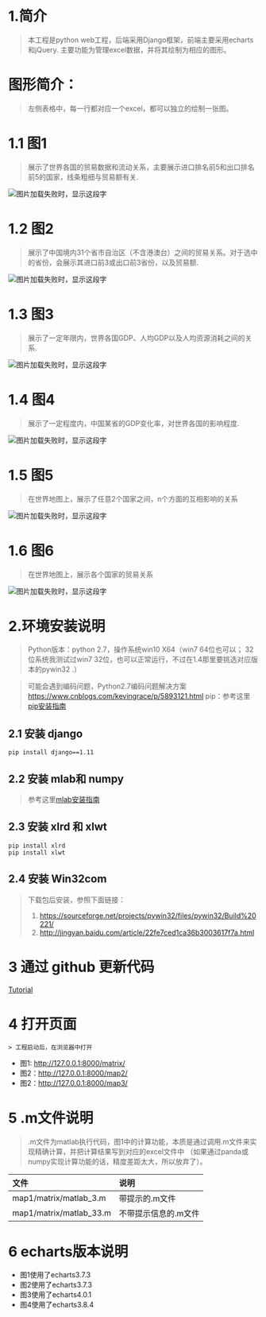 # 1.简介
> 本工程是python web工程，后端采用Django框架，前端主要采用echarts和jQuery. 主要功能为管理excel数据，并将其绘制为相应的图形。

# 图形简介：
>  左侧表格中，每一行都对应一个excel，都可以独立的绘制一张图。

# 1.1 图1
> 展示了世界各国的贸易数据和流动关系，主要展示进口排名前5和出口排名前5的国家，线条粗细与贸易额有关.
<img src="https://github.com/gzy1991/order/blob/master/file/img/map1.png"  alt="图片加载失败时，显示这段字"/>

# 1.2 图2
> 展示了中国境内31个省市自治区（不含港澳台）之间的贸易关系。对于选中的省份，会展示其进口前3或出口前3省份，以及贸易额.
<img src="https://github.com/gzy1991/order/blob/master/file/img/map2.png"  alt="图片加载失败时，显示这段字"/>

# 1.3 图3
> 展示了一定年限内，世界各国GDP、人均GDP以及人均资源消耗之间的关系.
<img src="https://github.com/gzy1991/order/blob/master/file/img/map3.png"  alt="图片加载失败时，显示这段字"/>

# 1.4 图4
> 展示了一定程度内，中国某省的GDP变化率，对世界各国的影响程度.
<img src="https://github.com/gzy1991/order/blob/master/file/img/map4.png"  alt="图片加载失败时，显示这段字"/>

# 1.5 图5
> 在世界地图上，展示了任意2个国家之间，n个方面的互相影响的关系
<img src="https://github.com/gzy1991/order/blob/master/file/img/map5.png"  alt="图片加载失败时，显示这段字"/>

# 1.6 图6
> 在世界地图上，展示各个国家的贸易关系
<img src="https://github.com/gzy1991/order/blob/master/file/img/map6.png"  alt="图片加载失败时，显示这段字"/>

# 2.环境安装说明

> Python版本：python 2.7，操作系统win10 X64（win7 64位也可以； 32位系统我测试过win7 32位，也可以正常运行，不过在1.4那里要挑选对应版本的pywin32 .）

> 可能会遇到编码问题，Python2.7编码问题解决方案
https://www.cnblogs.com/kevingrace/p/5893121.html
> pip：参考这里[pip安装指南](https://www.cnblogs.com/rain124/p/6196053.html)

## 2.1 安装 django
```
pip install django==1.11
```
## 2.2 安装 mlab和 numpy
> 参考这里[mlab安装指南](http://blog.csdn.net/sunny_xsc1994/article/details/70197168)

## 2.3 安装 xlrd 和 xlwt
```
pip install xlrd
pip install xlwt
```

## 2.4 安装 Win32com

> 下载包后安装，参照下面链接：
> 1. https://sourceforge.net/projects/pywin32/files/pywin32/Build%20221/
> 2. http://jingyan.baidu.com/article/22fe7ced1ca36b3003617f7a.html


# 3 通过 github 更新代码
[Tutorial](https://www.cnblogs.com/mff520mff/archive/2017/08/13/7355118.html)

# 4 打开页面
```
> 工程启动后，在浏览器中打开
```
- 图1: http://127.0.0.1:8000/matrix/
- 图2：http://127.0.0.1:8000/map2/
- 图2：http://127.0.0.1:8000/map3/

# 5 .m文件说明

> .m文件为matlab执行代码，图1中的计算功能，本质是通过调用.m文件来实现精确计算，并把计算结果写到对应的excel文件中
> （如果通过panda或numpy实现计算功能的话，精度差距太大，所以放弃了）。

|文件|说明|
|:----|:-----|
|map1/matrix/matlab_3.m| 带提示的.m文件|
|map1/matrix/matlab_33.m | 不带提示信息的.m文件|

# 6 echarts版本说明
- 图1使用了echarts3.7.3
- 图2使用了echarts3.7.3
- 图3使用了echarts4.0.1
- 图4使用了echarts3.8.4
